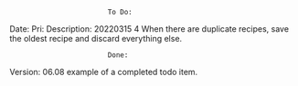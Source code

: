                             To Do:

Date:       Pri:    Description:
20220315     4      When there are duplicate recipes, save the oldest recipe
                    and discard everything else.


                            Done:

Version:
06.08               example of a completed todo item.